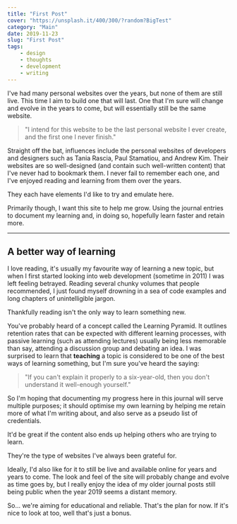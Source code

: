 ```yaml
---
title: "First Post"
cover: "https://unsplash.it/400/300/?random?BigTest"
category: "Main"
date: 2019-11-23
slug: "First Post"
tags:
    - design
    - thoughts
    - development
    - writing
---
```




I've had many personal websites over the years, but none of them are still live. This time I aim to build one that will last. One that I'm sure will change and evolve in the years to come, but will essentially still be the same website.

<blockquote>"I intend for this website to be the last personal website I ever create, and the first one I never finish."</blockquote>

Straight off the bat, influences include the personal websites of developers and designers such as Tania Rascia, Paul Stamatiou, and Andrew Kim. Their websites are so well-designed (and contain such well-written content) that I've never had to bookmark them. I never fail to remember each one, and I've enjoyed reading and learning from them over the years.

They each have elements I'd like to try and emulate here.

Primarily though, I want this site to help me grow. Using the journal entries to document my learning and, in doing so, hopefully learn faster and retain more.

---

## A better way of learning

I love reading, it's usually my favourite way of learning a new topic, but when I first started looking into web development (sometime in 2011) I was left feeling betrayed. Reading several chunky volumes that people recommended, I just found myself drowning in a sea of code examples and long chapters of unintelligible jargon.

Thankfully reading isn't the only way to learn something new.

You've probably heard of a concept called the Learning Pyramid. It outlines retention rates that can be expected with different learning processes, with passive learning (such as attending lectures) usually being less memorable than say, attending a discussion group and debating an idea. I was surprised to learn that **teaching** a topic is considered to be one of the best ways of learning something, but I'm sure you've heard the saying:

<blockquote>"If you can't explain it properly to a six-year-old, then you don't understand it well-enough yourself."</blockquote>

So I'm hoping that documenting my progress here in this journal will serve multiple purposes; it should optimise my own learning by helping me retain more of what I'm writing about, and also serve as a pseudo list of credentials. 

It'd be great if the content also ends up helping others who are trying to learn.

They're the type of websites I've always been grateful for.

Ideally, I'd also like for it to still be live and available online for years and years to come. The look and feel of the site will probably change and evolve as time goes by, but I really enjoy the idea of my older journal posts still being public when the year 2019 seems a distant memory.

So... we're aiming for educational and reliable. That's the plan for now. If it's nice to look at too, well that's just a bonus.
